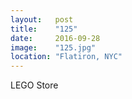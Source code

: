 ```yaml
---
layout:   post
title:    "125"
date:     2016-09-28
image:    "125.jpg"
location: "Flatiron, NYC"
---
```


LEGO Store
